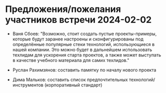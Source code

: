 # Предложения/пожелания участников встречи 2024-02-02

* Ваня Сбоев: "Возможно, стоит создать пустые проекты-примеры, которые будут заранее настроены и сконфигурированы под определённые популярные стеки технологий, использующиеся в нашей компании. Это можно будет в дальнейшем использовать техлидам для ускорения старта проектов, а также может выступать в качестве учебного материала для самих техлидов."

* Руслан Рахимзянов: составить памятку по началу нового проекта

* Дима Мальков: составить список предпочтительных технологий/инструментов (корпоративный стандарт)

